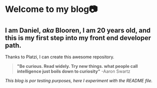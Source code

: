# Welcome to my blog📷
## I am Daniel, _aka_ Blooren, I am 20 years old, and this is my first step into my front end developer path.


Thanks to Platzi, I can create this awesome repository.

>  **"Be curious. Read widely. Try new things. what people call intelligence just boils down to curiosity"**
> -Aaron Swartz


_This blog is por testing  purposes, here I experiment with the README file._
